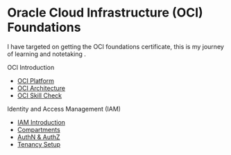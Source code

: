 # Oracle Cloud Infrastructure (OCI) Foundations

I  have targeted on getting the OCI   foundations certificate, this is my journey of learning and notetaking . 

OCI  Introduction
- [OCI Platform](/docs/oci_platform.md)
- [OCI Architecture](/docs/oci_architecture.md)
- [OCI  Skill Check](/OCI%20FOUNDATIONS/skillcheck.png)

Identity and Access Management (IAM)

- [IAM Introduction](/docs/iam_introduction.md)
- [Compartments](/docs/compartments.md)
- [AuthN & AuthZ](/docs/authn_and_authz.md)
- [Tenancy Setup](/docs/tenancy_setup.md)
